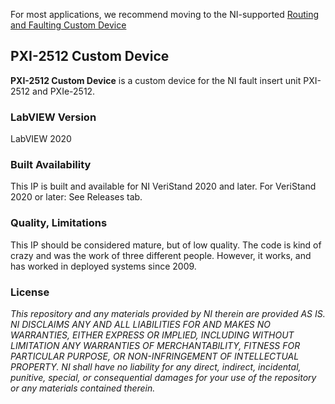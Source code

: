 For most applications, we recommend moving to the NI-supported [Routing and Faulting Custom Device](https://github.com/ni/niveristand-routing-and-faulting-custom-device)


## PXI-2512 Custom Device ##

**PXI-2512 Custom Device** is a custom device for the NI fault insert unit PXI-2512 and PXIe-2512. 

### LabVIEW Version ###

LabVIEW 2020

### Built Availability ###

This IP is built and available for NI VeriStand 2020 and later.
For VeriStand 2020 or later: See Releases tab.

### Quality, Limitations ###

This IP should be considered mature, but of low quality. The code is kind of crazy and was the work of three different people. However, it works, and has worked in deployed systems since 2009. 

### License ###

*This repository and any materials provided by NI therein are provided AS IS. NI DISCLAIMS ANY AND ALL LIABILITIES FOR AND MAKES NO WARRANTIES, EITHER EXPRESS OR IMPLIED, INCLUDING WITHOUT LIMITATION ANY WARRANTIES OF MERCHANTABILITY, FITNESS FOR  PARTICULAR PURPOSE, OR NON-INFRINGEMENT OF INTELLECTUAL PROPERTY. NI shall have no liability for any direct, indirect, incidental, punitive, special, or consequential damages for your use of the repository or any materials contained therein.*
